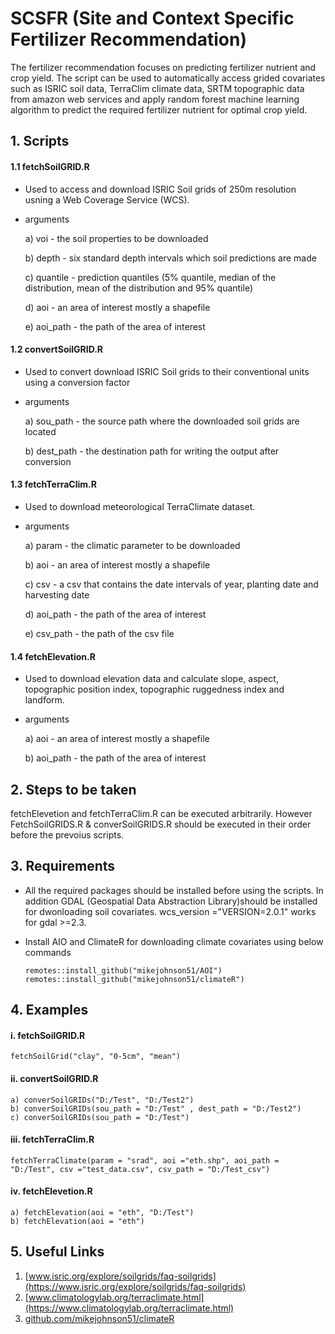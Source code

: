 # SCSFR (Site and Context Specific Fertilizer Recommendation)

The fertilizer recommendation focuses on predicting fertilizer nutrient and crop yield. The script can be used to automatically access grided covariates such as ISRIC soil data, TerraClim climate data, SRTM topographic data from amazon web services and apply random forest machine learning algorithm to predict the required fertilizer nutrient for optimal crop yield.
      
## 1. Scripts
      
#### 1.1 fetchSoilGRID.R
- Used to access and download ISRIC Soil grids of 250m resolution usning a Web Coverage Service (WCS).
- arguments 
              
    a) voi - the soil properties to be downloaded

    b) depth - six standard depth intervals which soil predictions are made

    c) quantile - prediction quantiles (5% quantile, median of the distribution, mean of the distribution and 95% quantile)

    d) aoi - an area of interest mostly a shapefile

    e) aoi_path - the path of the area of interest

              
#### 1.2 convertSoilGRID.R
- Used to convert download ISRIC Soil grids to their conventional units using a conversion factor
- arguments
              
    a) sou_path - the source path where the downloaded soil grids are located

    b) dest_path - the destination path for writing the output after conversion
              
#### 1.3 fetchTerraClim.R
-  Used to download meteorological TerraClimate dataset.
- arguments
              
    a) param - the climatic parameter to be downloaded

    b) aoi - an area of interest mostly a shapefile

    c) csv - a csv that contains the date intervals of year, planting date and harvesting date

    d) aoi_path - the path of the area of interest

    e) csv_path - the path of the csv file
              
#### 1.4 fetchElevation.R
- Used to download elevation data and calculate slope, aspect, topographic position index, topographic ruggedness index and landform.
- arguments
              
    a) aoi - an area of interest mostly a shapefile

    b) aoi_path - the path of the area of interest
              
## 2. Steps to be taken
fetchElevetion and fetchTerraClim.R can be executed arbitrarily. However FetchSoilGRIDS.R & converSoilGRIDS.R should be executed in their order before the prevoius scripts. 

## 3. Requirements
- All the required packages should be installed before using the scripts. In addition GDAL (Geospatial Data Abstraction Library)should be installed for dwonloading soil covariates. wcs_version ="VERSION=2.0.1" works for gdal >=2.3.
- Install AIO and ClimateR for downloading climate covariates using below commands

      remotes::install_github("mikejohnson51/AOI") 
      remotes::install_github("mikejohnson51/climateR")

## 4. Examples
#### i. fetchSoilGRID.R
    fetchSoilGrid("clay", "0-5cm", "mean")
#### ii. convertSoilGRID.R
    a) converSoilGRIDs("D:/Test", "D:/Test2")
    b) converSoilGRIDs(sou_path = "D:/Test" , dest_path = "D:/Test2")
    c) converSoilGRIDs(sou_path = "D:/Test")
#### iii. fetchTerraClim.R
        
    fetchTerraClimate(param = "srad", aoi ="eth.shp", aoi_path = "D:/Test", csv ="test_data.csv", csv_path = "D:/Test_csv")
        
#### iv. fetchElevetion.R

    a) fetchElevation(aoi = "eth", "D:/Test")
    b) fetchElevation(aoi = "eth")

## 5. Useful Links

1. [www.isric.org/explore/soilgrids/faq-soilgrids](https://www.isric.org/explore/soilgrids/faq-soilgrids)
2. [www.climatologylab.org/terraclimate.html](https://www.climatologylab.org/terraclimate.html)
3. [github.com/mikejohnson51/climateR](https://github.com/mikejohnson51/climateR)
